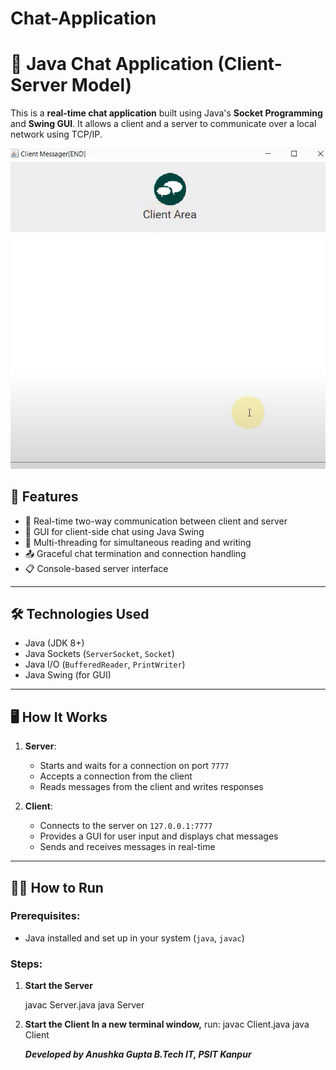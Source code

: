 # Chat-Application
# 💬 Java Chat Application (Client-Server Model)

This is a **real-time chat application** built using Java's **Socket Programming** and **Swing GUI**. It allows a client and a server to communicate over a local network using TCP/IP.


![image alt](https://github.com/anushkagupta1211/Chat-Application-/blob/main/Screenshot%20(254).png?raw=true)

## 🚀 Features

- 🔄 Real-time two-way communication between client and server
- 🎨 GUI for client-side chat using Java Swing
- 🧵 Multi-threading for simultaneous reading and writing
- 📤 Graceful chat termination and connection handling
- 📋 Console-based server interface

---

## 🛠️ Technologies Used

- Java (JDK 8+)
- Java Sockets (`ServerSocket`, `Socket`)
- Java I/O (`BufferedReader`, `PrintWriter`)
- Java Swing (for GUI)

---


## 🖥️ How It Works

1. **Server**:
   - Starts and waits for a connection on port `7777`
   - Accepts a connection from the client
   - Reads messages from the client and writes responses

2. **Client**:
   - Connects to the server on `127.0.0.1:7777`
   - Provides a GUI for user input and displays chat messages
   - Sends and receives messages in real-time

---

## 🧑‍💻 How to Run

### Prerequisites:
- Java installed and set up in your system (`java`, `javac`)

### Steps:

1. **Start the Server**
   
   javac Server.java
   java Server
1. **Start the Client In a new terminal window,**
  run:
   javac Client.java
   java Client

   ***Developed by
Anushka Gupta
B.Tech IT, PSIT Kanpur***

